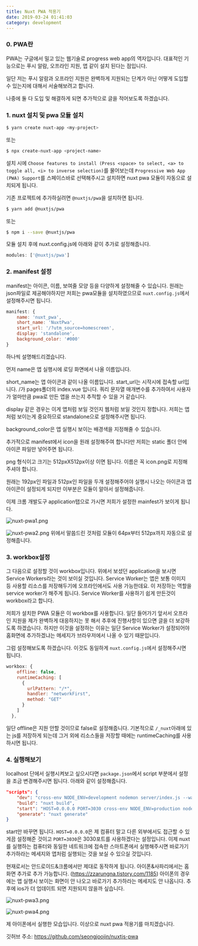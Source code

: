 ```yaml
---
title: Nuxt PWA 적용기
date: 2019-03-24 01:41:03
category: development
---
```


### 0. PWA란

PWA는 구글에서 밀고 있는 웹기술로 progress web app의 역자입니다.
대표적인 기능으로는 푸시 알람, 오프라인 지원, 앱 같이 설치 된다는 점입니다.

일단 저는 푸시 알람과 오프라인 지원은 완벽하게 지원되는 단계가 아닌 어떻게 도입할 수 있는지에 대해서 서술해보려고 합니다.

나중에 둘 다 도입 및 해결하게 되면 추가적으로 글을 적어보도록 하겠습니다.

### 1. nuxt 설치 및 pwa 모듈 설치

```bash
$ yarn create nuxt-app <my-project>
```

또는

```bash
$ npx create-nuxt-app <project-name>
```

설치 시에 `Choose features to install (Press <space> to select, <a> to toggle all, <i> to inverse selection)`를 물어보는데
`Progressive Web App (PWA) Support`를 스페이스바로 선택해주시고 설치하면 nuxt pwa 모듈이 자동으로 설치되게 됩니다.

기존 프로젝트에 추가하실려면 `@nuxtjs/pwa`을 설치하면 됩니다.

```bash
$ yarn add @nuxtjs/pwa
```

또는

```bash
$ npm i --save @nuxtjs/pwa
```

모듈 설치 후에 nuxt.config.js에 아래와 같이 추가로 설정해줍니다.

```javascript
modules: ['@nuxtjs/pwa']
```

### 2. manifest 설정

manifest는 아이콘, 이름, 보여줄 모양 등을 다양하게 설정해줄 수 있습니다. 원래는 json파일로 제공해야하지만 저희는 pwa모듈을 설치하였으므로 `nuxt.config.js`에서 설정해주시면 됩니다.

```javascript
manifest: {
    name: 'nuxt_pwa',
    short_name: 'NuxtPwa',
    start_url: '/?utm_source=homescreen',
    display: 'standalone',
    background_color: '#000'
}
```

하나씩 설명해드리겠습니다.

먼저 name은 앱 실행시에 로딩 화면에서 나올 이름입니다.

short_name는 앱 아이콘과 같이 나올 이름입니다.
start_url는 시작시에 접속할 url입니다. /가 pages폴더의 index.vue 입니다.
쿼리 문자열 매개변수를 추가하여서 사용자가 얼마만큼 pwa로 만든 앱을 쓰는지 추적할 수 있을 거 같습니다.

display 같은 경우는 이게 앱처럼 보일 것인지 웹처럼 보일 것인지 정합니다. 저희는 앱처럼 보이는게 중요하므로 standalone으로 설정해주시면 됩니다.

background_color은 앱 실행시 보이는 배경색을 지정해줄 수 있습니다.

추가적으로 manifest에서 icon을 원래 설정해주여 합니다만 저희는 static 폴더 안에 아이콘 파일만 넣어주면 됩니다.

png 형식이고 크기는 512pxX512px이상 이면 됩니다. 이름은 꼭 icon.png로 지정해주셔야 합니다.

원래는 192px인 파일과 512px인 파일을 두개 설정해주어야 실행시 나오는 아이콘과 앱 아이콘이 설정되게 되지만 이부분은 모듈이 알아서 설정해줍니다.

이제 크롬 개발도구 application탭으로 가시면 저희가 설정한 mainfest가 보이게 됩니다.

![nuxt-pwa1.png](./images/nuxt_pwa_적용기/nuxt-pwa1.png)

![nuxt-pwa2.png](./images/nuxt_pwa_적용기/nuxt-pwa2.png)
위에서 말씀드린 것처럼 모듈이 64px부터 512px까지 자동으로 설정해줍니다.

### 3. workbox설정

그 다음으로 설정할 것이 workbox입니다.
위에서 보셨던 application을 보시면 Service Workers라는 것이 보이실 것입니다.
Service Worker는 앱은 보통 이미지 등 사용할 리소스를 저장해두기에 오프라인에서도 사용 가능한데요.
이 저장하는 역할을 service worker가 해주게 됩니다.
Service Worker를 사용하기 쉽게 만든것이 workbox라고 합니다.

저희가 설치한 PWA 모듈은 이 workbox를 사용합니다.
일단 들어가기 앞서서 오프라인 지원을 제가 완벽하게 대응하지는 못 해서 추후에 진행사항이 있으면 글을 더 보강하도록 하겠습니다.
하지만 이것을 설정하는 이유는 일단 Service Worker가 설정되어야 홈화면에 추가하겠냐는 메세지가 브라우저에서 나올 수 있기 때문입니다.

그럼 설정해보도록 하겠습니다.
이것도 동일하게 `nuxt.config.js`에서 설정해주시면 됩니다.

```javascript
workbox: {
    offline: false,
    runtimeCaching: [
      {
        urlPattern: "/*",
        handler: "networkFirst",
        method: "GET"
      }
    ]
  },
```

일단 offline은 지원 안할 것이므로 false로 설정해줍니다.
기본적으로 `/_nuxt`아래에 있는 js를 저장하게 되는데 그거 외에 리소스들을 저장할 때에는 runtimeCaching를 사용하시면 됩니다.

### 4. 실행해보기

localhost 단에서 실행시켜보고 싶으시다면 `package.json`에서 script 부분에서 설정을 조금 변경해주시면 됩니다.
아래와 같이 설정해줍니다.

```json
"scripts": {
    "dev": "cross-env NODE_ENV=development nodemon server/index.js --watch server",
    "build": "nuxt build",
    "start": "HOST=0.0.0.0 PORT=3030 cross-env NODE_ENV=production node server/index.js",
    "generate": "nuxt generate"
}
```

start만 바꾸면 됩니다. `HOST=0.0.0.0`은 제 컴퓨터 말고 다른 외부에서도 접근할 수 있게끔 설정해준 것이고 `PORT=3030`은 3030포트를 사용하겠다는 설정입니다.
이제 nuxt를 실행하는 컴퓨터와 동일한 네트워크에 접속한 스마트폰에서 실행해주시면 바로가기 추가하라는 메세지와 앱처럼 실행되는 것을 보실 수 있으실 것입니다.

현재로서는 안드로이드&크롬에서만 제대로 동작하게 됩니다.
아이폰&사파리에서는 홈화면 추가로 추가 가능합니다. (https://zzarungna.tistory.com/1185)
아이폰의 경우에는 앱 실행시 보이는 화면이 안 나오고 바로가기 추가하라는 메세지도 안 나옵니다.
추후에 ios가 더 업데이트 되면 지원되지 않을까 싶습니다.

![nuxt-pwa3.png](./images/nuxt_pwa_적용기/nuxt-pwa3.png)

![nuxt-pwa4.png](./images/nuxt_pwa_적용기/nuxt-pwa4.png)

제 아이폰에서 실행한 모습입니다.
이상으로 nuxt pwa 적용기를 마치겠습니다.

깃허브 주소: https://github.com/seongjoojin/nuxtjs-pwa
